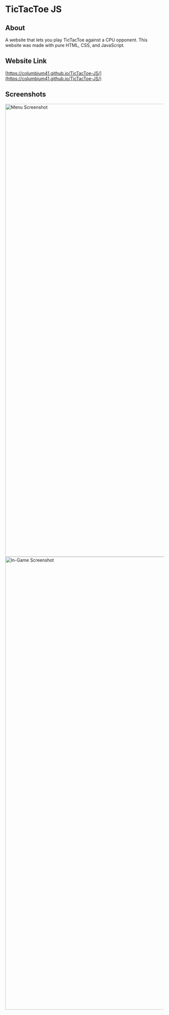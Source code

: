 # TicTacToe JS

## About
A website that lets you play TicTacToe against a CPU opponent. This website was made with pure HTML, CSS, and JavaScript. 

## Website Link
[https://columbium41.github.io/TicTacToe-JS/](https://columbium41.github.io/TicTacToe-JS/)

## Screenshots
<img width="1440" alt="Menu Screenshot" src="https://user-images.githubusercontent.com/75919484/202865064-ef22c7cd-c973-49c1-aefc-92bd823c7b8a.png">
<img width="1440" alt="In-Game Screenshot" src="https://user-images.githubusercontent.com/75919484/202865159-a5c0663b-aeea-4ed5-b75b-730697408457.png">

